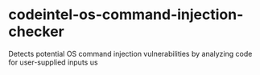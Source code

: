 # codeintel-os-command-injection-checker
Detects potential OS command injection vulnerabilities by analyzing code for user-supplied inputs us
